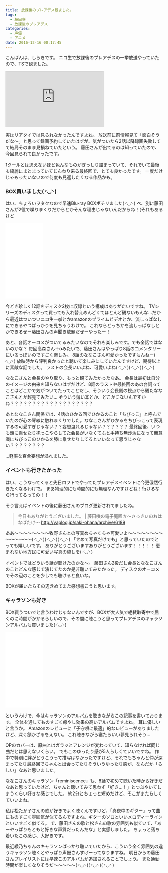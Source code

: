 ```yaml
---
title: 放課後のプレアデス観ました。
tags:
  - 藤田咲
  - 放課後のプレアデス
categories:
  - 声優
  - アニメ
date: 2016-12-16 00:17:45
---
```


こんばんは、しらきです。
ニコ生で放課後のプレアデスの一挙放送やっていたので、TSで観ました。
<!-- more -->
<iframe width="312" height="176" src="http://live.nicovideo.jp/embed/lv283680331" scrolling="no" style="border:solid 1px #d0d0d0; background-color: #f6f6f6;" frameborder="0"><a href="http://live.nicovideo.jp/watch/lv283680331">ニコニコアニメスペシャル「放課後のプレアデス」全12話一挙放送</a></iframe>

実はリアタイでは見られなかったんですよね。
放送前に前情報見て「面白そうだな～」と思って録画予約していたはずが、気がついたら2話以降録画失敗してて結局そのまま見損ねていたという。
藤田さんが出てるのは知っていたので、今回見られて良かったです。

1クールとは思えないほど色んなものがぎっしり詰まっていて、それでいて最後も綺麗にまとまっていてじんわり来る最終回で、とても良かったです。
一度だけじゃもったいないので何度も見返したくなる作品かも。

### BOX買いました( ◜◡◝ )

はい、ちょろいヲタクなので早速Blu-ray BOXポチリました( ◜◡◝ )
べ、別に藤田さんが2役で喋りまくりだからとかそんな理由じゃないんだからね！(それもあるけど

<iframe style="width:120px;height:240px;" marginwidth="0" marginheight="0" scrolling="no" frameborder="0" src="//rcm-fe.amazon-adsystem.com/e/cm?lt1=_blank&bc1=000000&IS2=1&bg1=FFFFFF&fc1=000000&lc1=0000FF&t=shiraki01-22&o=9&p=8&l=as4&m=amazon&f=ifr&ref=as_ss_li_til&asins=B01LTHL5AQ&linkId=2ae7c4c01c105a31cc42571e3c9d01da"></iframe>

今どき珍しく12話をディスク2枚に収録という構成はありがたいですね。
TVシリーズのディスクって買っても入れ替えめんどくてほとんど観ないもんな…だから最近はついついニコ生一挙とかamazonのプライムビデオとか、流しっぱなしにできるやつばっかりを見ちゃうわけで。
これならどっちかを流しっぱなしとかできるぜー藤田さんの声聞き放題だぜーやったー！

あと、各話オーコメがついてるみたいなのでそれも楽しみです。でも全話ではないのかな？
毎回高森さん＋αみたいで、藤田さんはやっぱり8話のコメンタリーにいるっぽいのですごく楽しみ。
8話のななこさん可愛かったですもんねー( ◜◡◝ )
放映時から評判良かったと聴いて楽しみにしていたんですけど、期待以上に素敵な話でした。
ラストの会長いいよね、可愛いよね( ◜◡◝ )( ◜◡◝ )( ◜◡◝ )

ななこさんと会長のやり取り、もっと観てみたかったなあ。
会長は最初は自分のイメージの由来を知らないはずだけど、8話のラストや最終回のあの台詞ってことはどこかで気がついてたってことだし、そういう会長側の視点から観たななこさんとか超見てみたい…
そういう薄い本とか、どこかにないんですかね？？？？？？？？？？？？？？？？？？？

あとななこさん関係では、4話のひかる回でひかるのこと「ちびっこ」と呼んでいたのが心の琴線に触れまくりでした。ななこさんがひかるをちびっこって表現するの可愛すぎじゃない？？妄想溢れるじゃない？？？？？？
最終回後、いつも頭に乗せたり抱っこやらしてた会長がいなくてふと手持ち無沙汰になって無意識にちびっこのひかるを膝に乗せたりしてるといいなって思うじゃない？？？？？？？？

…軽率な百合妄想が溢れました。

### イベントも行きたかった

はい、こうなってくると先日ロフトでやってたプレアデスイベントに今更俄然行きたくなるわけで。
まあ物理的にも時間的にも無理なんですけどね！行けるなら行ってるっての！！

そう言えばイベントの後に藤田さんのブログ更新されてましたね。

> 今日もありがとうございました。 | 藤田咲の電子庭園☆～さっきぃのおはなばたけ～
> http://yaplog.jp/saki-ohana/archive/6189

ああ～～～～～～～～牧野さんとの写真めちゃくちゃ可愛いよ～～～～～～～～～～～～～～( ◜◡◝ )( ◜◡◝ )( ◜◡◝ )
「せめて写真だけでも」と思っていたのでとっても嬉しいです。
ありがとうございますありがとうございます！！！！！
恵まれない地方民に可愛い写真の施しを( ◜◡◝ )

イベントではどういう話が聴けたのかな～。
藤田さん2役だし会長とななこさんのことどんな感じで演じてたのか是非聴いてみたかった。
ディスクのオーコメでその辺のことを少しでも聴けると良いな。

BOXが届いたらその辺含めてまた感想書こうと思います。

### キャラソンも好き

BOX買うついでと言うわけじゃないんですが、BOXが大人気で絶賛取寄中で届くのに時間がかかるらしいので、その間に聴こうと思ってプレアデスのキャラソンアルバムも買いました( ◜◡◝ )

<iframe style="width:120px;height:240px;" marginwidth="0" marginheight="0" scrolling="no" frameborder="0" src="//rcm-fe.amazon-adsystem.com/e/cm?lt1=_blank&bc1=000000&IS2=1&bg1=FFFFFF&fc1=000000&lc1=0000FF&t=shiraki01-22&o=9&p=8&l=as4&m=amazon&f=ifr&ref=as_ss_li_til&asins=B00U0YZLZU&linkId=5f74023a378bb116519372dc6e0ae871"></iframe>

というわけで、今はキャラソンのアルバムを聴きながらこの記事を書いております。
全体を通してものすごく癒やし効果の高いアルバムですよね。
耳に優しいと言うか。
Amazonのレビューに「子守唄に最適」的なレビューがありましたけど、深く頷かざるをえない。
これ聴きながら寝たらいい夢見られそう…

OPのカバーは、原曲とはガラッとアレンジが変わっていて、知らなければ同じ曲だとは思えないくらい。
でもこのゆったり感が5人らしくていいですね。
作中で特別に絆がどうこうって描写はなかったですけど、それでもちゃんと仲が深まってたり最終回でちゃんと出会ってたりそういうゆったり感が、なんだか「らしい」なあと思いました。

ななこさんのキャラソン「reminiscence」も、8話で初めて聴いた時から好きだなあと思っていたけど、ちゃんと聴いてみて思わず「好き…！」とつぶやいてしまうくらい好きな感じでした。
約2分とちょっと短めだけど、そこがまたらしくていいよね。

私は松たか子さんの歌が好きでよく聴くんですけど、「真夜中のギター」って曲にものすごく雰囲気が似てるんですよね。ギターのソロといいメロディーラインといいすごく似てる。
で、藤田さんの歌と松さんの歌の雰囲気も似ていて、「あーやっぱりもともと好きな声質だったんだな」と実感しました。
ちょっと落ち着いたこの感じ、大好きです。

最近綾乃ちゃんのキャラソンばっかり聴いていたから、こういう全く雰囲気の違うキャラソン聴くとやっぱり声優さんすげーってなりますね。
明日からの藤田さんプレイリストには早速このアルバムが追加されることでしょう。
また通勤時間が楽しくなりそうだ～～～～～( ◜◡◝ )( ◜◡◝ )( ◜◡◝ )
